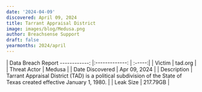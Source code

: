 ```yaml
---
date: '2024-04-09'
discovered: April 09, 2024
title: Tarrant Appraisal District
image: images/blog/Medusa.png
author: Breachsense Support
draft: false
yearmonths: 2024/april
---
```



| Data Breach Report
------------:     |:-------------:    | :-----:|
| Victim      | tad.org      | 
| Threat Actor      | Medusa      | 
| Date Discovered      | Apr 09, 2024      | 
| Description      | Tarrant Appraisal District (TAD) is a political subdivision of the State of Texas created effective January 1, 1980.      | 
| Leak Size      | 217.79GB      | 

